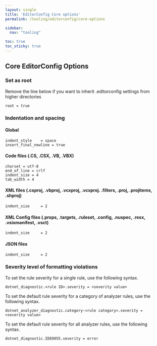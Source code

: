 ```yaml
---
layout: single
title: 'EditorConfig Core options'
permalink: /tooling/editorconfig/core-options

sidebar:
  nav: "tooling"

toc: true
toc_sticky: true
---
```


## Core EditorConfig Options

### Set as root 
Remove the line below if you want to inherit .editorconfig settings from higher directories
````
root = true
````
### Indentation and spacing
#### Global
````
indent_style    = space
insert_final_newline = true
````
#### Code files (.CS, .CSX, .VB, .VBX)
````
charset = utf-8
end_of_line = crlf
indent_size = 4
tab_width = 4
````
#### XML files (.csproj, .vbproj, .vcxproj, .vcxproj. .filters, .proj, .projitems, .shproj)
````
indent_size     = 2
````
#### XML Config files (.props, .targets, .ruleset, .config, .nuspec, .resx, .vsixmanifest, .vsct)
````
indent_size     = 2
````
#### JSON files
````
indent_size     = 2
````
### Severity level of formatting violations
To set the rule severity for a single rule, use the following syntax.
````
dotnet_diagnostic.<rule ID>.severity = <severity value>
````
To set the default rule severity for a category of analyzer rules, use the following syntax.
````
dotnet_analyzer_diagnostic.category-<rule category>.severity = <severity value>
````
To set the default rule severity for all analyzer rules, use the following syntax.
````
dotnet_diagnostic.IDE0055.severity = error
````
